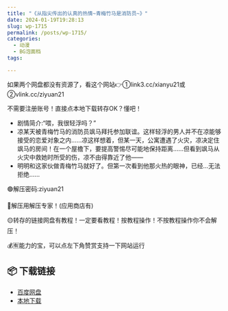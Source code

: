 ```yaml
---
title: "《从指尖传出的认真的热情~青梅竹马是消防员~》"
date: 2024-01-19T19:28:13
slug: wp-1715
permalink: /posts/wp-1715/
categories:
  - 动漫
  - BG泡面档
tags:

---
```


如果两个网盘都没有资源了，看这个网站👉①link3.cc/xianyu21或②vlink.cc/ziyuan21

不需要注册账号！直接点本地下载转存OK？懂吧！

*   剧情简介:“喂，我很轻浮吗？”
*   凉某天被青梅竹马的消防员飒马拜托参加联谊。这样轻浮的男人并不在凉能够接受的恋爱对象之内……凉这样想着，但某一天，公寓遭遇了火灾，凉决定住飒马的房间！在一个屋檐下，要提高警惕尽可能地保持距离……但看到飒马从火灾中救她时所受的伤，凉不由得靠近了他——
*   明明和这家伙做青梅竹马就好了。但第一次看到他那火热的眼神，已经…无法拒绝……

🟢解压密码:ziyuan21

🔵解压用解压专家！(应用商店有)

🟡转存的链接网盘有教程！一定要看教程！按教程操作！不按教程操作你不会解压！

💰🈶能力的宝，可以点左下角赞赏支持一下网站运行

## 📦 下载链接
- [百度网盘](https://blziyuan21.com/pay-download/1715?key=39875d1a2a&down_id=0)
- [本地下载](https://blziyuan21.com/pay-download/1715?key=39875d1a2a&down_id=1)

